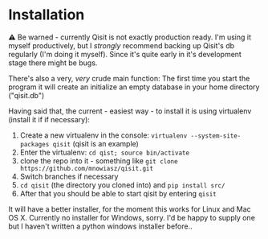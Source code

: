 # Installation
:warning: Be warned - currently Qisit is not exactly production ready. I'm using it myself productively, but I *strongly* 
recommend backing up Qisit's db regularly (I'm doing it myself). Since it's
quite early in it's development stage there might be bugs.

There's also a very, *very* crude main function: The first time you start
the program it will create an initialize an empty database in your home directory ("qisit.db")

Having said that, the current - easiest way - to install it is using virtualenv (install it if if necessary):
1. Create a new virtualenv in the console: `virtualenv --system-site-packages qisit` (qisit is an example)
2. Enter the virtualenv: `cd qist; source bin/activate`
3. clone the repo into it - something like `git clone https://github.com/mnowiasz/qisit.git` 
4. Switch branches if necessary
5. `cd qisit` (the directory you cloned into) and  `pip install src/`
6. After that you should be able to start qisit by entering `qisit`

It will have a better installer, for the moment this works for Linux and Mac OS X. Currently
no installer for Windows, sorry. I'd be happy to supply one but I haven't written 
a python windows installer before..

